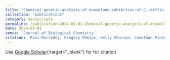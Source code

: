 ```yaml
---
title: "Chemical-genetic-analysis-of-enoxolone-inhibition-of-C.-difficile-toxin-production-reveals-adenine-deaminase-and-ATP-synthase-as-anti-virulence-targets"
collection: "publications"
category: manuscripts
permalink: /publication/2024-01-01-Chemical-genetic-analysis-of-enoxolone-inhibition-of-C-difficile-toxin-production-reveals-adenine-deaminase-and-ATP-synthase-as-anti-virulence-targets
date: 2024-01-01
venue: 'Journal of Biological Chemistry'
citation: 'Ravi Marreddy, Gregory Phelps, Kelly Churion, Jonathan Picker, Reid Powell, Philip Cherian, John Bowling, Clifford Stephan, Richard Lee, Julian Hurdle. &quot;Chemical-genetic-analysis-of-enoxolone-inhibition-of-C.-difficile-toxin-production-reveals-adenine-deaminase-and-ATP-synthase-as-anti-virulence-targets.&quot; Journal of Biological Chemistry, 2024.'
---
```


Use [Google Scholar](https://scholar.google.com/scholar?q=Chemical+genetic+analysis+of+enoxolone+inhibition+of+C.+difficile+toxin+production+reveals+adenine+deaminase+and+ATP+synthase+as+anti+virulence+targets){:target="_blank"} for full citation